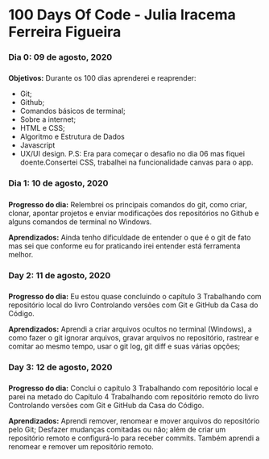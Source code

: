 # 100 Days Of Code - Julia Iracema Ferreira Figueira

### Dia 0: 09 de agosto, 2020 
#####

**Objetivos:** Durante os 100 dias aprenderei e reaprender:  
- Git;
- Github;
- Comandos básicos de terminal;
- Sobre a internet;
- HTML e CSS;
- Algoritmo e Estrutura de Dados
- Javascript 
- UX/UI design. 
P.S: Era para começar o desafio no dia 06 mas fiquei doente.Consertei CSS, trabalhei na funcionalidade canvas para o app.

### Dia 1: 10 de agosto, 2020
##### 

**Progresso do dia:** Relembrei os principais comandos do git, como criar, clonar, apontar projetos e enviar modificações dos repositórios no Github e alguns comandos de terminal no Windows.

**Aprendizados:** Ainda tenho dificuldade de entender o que é o git de fato mas sei que conforme eu for praticando irei entender está ferramenta melhor.



### Day 2: 11 de agosto, 2020
##### 

**Progresso do dia:** Eu estou quase concluindo o capítulo 3 Trabalhando com repositório local do livro Controlando versões com Git e GitHub da Casa do Código.

**Aprendizados:** Aprendi a criar arquivos ocultos no terminal (Windows), a como fazer o git ignorar arquivos, gravar arquivos no repositório, rastrear e comitar ao
mesmo tempo, usar o git log, git diff e suas várias opções; 
   

### Day 3: 12 de agosto, 2020
##### 

**Progresso do dia:** Conclui o capítulo 3 Trabalhando com repositório local e parei na metado do Capítulo 4 Trabalhando com repositório remoto do livro Controlando versões com Git e GitHub da Casa do Código.

**Aprendizados:** Aprendi remover, renomear e mover arquivos do repositório pelo Git; Desfazer mudanças comitadas ou não; além de criar um repositório remoto e configurá-lo para receber commits. Também aprendi
a renomear e remover um repositório remoto.  
